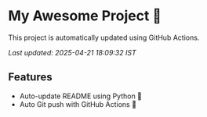 # My Awesome Project 🚀

This project is automatically updated using GitHub Actions.

_Last updated: 2025-04-21 18:09:32 IST_

## Features
- Auto-update README using Python 🐍
- Auto Git push with GitHub Actions 🤖

